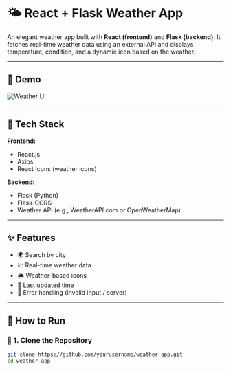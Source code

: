 # 🌤️ React + Flask Weather App

An elegant weather app built with **React (frontend)** and **Flask (backend)**. It fetches real-time weather data using an external API and displays temperature, condition, and a dynamic icon based on the weather.

---

## 📸 Demo

![Weather UI](./screenshots/weather_ui.png) <!-- Add your own screenshot -->

---

## 🧰 Tech Stack

**Frontend:**
- React.js
- Axios
- React Icons (weather icons)

**Backend:**
- Flask (Python)
- Flask-CORS
- Weather API (e.g., WeatherAPI.com or OpenWeatherMap)

---

## ✨ Features

- 🌍 Search by city
- 📈 Real-time weather data
- 🌦️ Weather-based icons
- 📅 Last updated time
- 🔴 Error handling (invalid input / server)

---

## 🚀 How to Run

### 🔧 1. Clone the Repository

```bash
git clone https://github.com/yourusername/weather-app.git
cd weather-app
